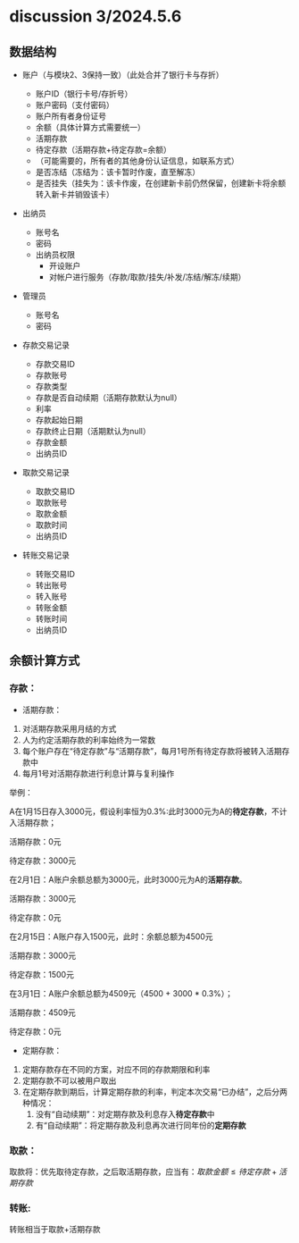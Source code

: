 # discussion 3/2024.5.6

## 数据结构

- 账户（与模块2、3保持一致）（此处合并了银行卡与存折）
  - 账户ID（银行卡号/存折号）
  - 账户密码（支付密码）
  - 账户所有者身份证号
  - 余额（具体计算方式需要统一）
  - 活期存款
  - 待定存款（活期存款+待定存款=余额）
  - （可能需要的，所有者的其他身份认证信息，如联系方式）
  - 是否冻结（冻结为：该卡暂时作废，直至解冻）
  - 是否挂失（挂失为：该卡作废，在创建新卡前仍然保留，创建新卡将余额转入新卡并销毁该卡）

- 出纳员
  - 账号名
  - 密码
  - 出纳员权限
    - 开设账户
    - 对帐户进行服务（存款/取款/挂失/补发/冻结/解冻/续期）

- 管理员
  - 账号名
  - 密码

- 存款交易记录
  - 存款交易ID
  - 存款账号
  - 存款类型
  - 存款是否自动续期（活期存款默认为null）
  - 利率
  - 存款起始日期
  - 存款终止日期（活期默认为null）
  - 存款金额
  - 出纳员ID

- 取款交易记录
  - 取款交易ID
  - 取款账号
  - 取款金额
  - 取款时间
  - 出纳员ID

- 转账交易记录
  - 转账交易ID
  - 转出账号
  - 转入账号
  - 转账金额
  - 转账时间
  - 出纳员ID

## 余额计算方式

### 存款：

- 活期存款：

1. 对活期存款采用月结的方式
2. 人为约定活期存款的利率始终为一常数
3. 每个账户存在“待定存款”与“活期存款”，每月1号所有待定存款将被转入活期存款中
4. 每月1号对活期存款进行利息计算与复利操作

举例：

A在1月15日存入3000元，假设利率恒为0.3%:此时3000元为A的**待定存款**，不计入活期存款；

活期存款：0元

待定存款：3000元

在2月1日：A账户余额总额为3000元，此时3000元为A的**活期存款**。

活期存款：3000元

待定存款：0元

在2月15日：A账户存入1500元，此时：余额总额为4500元

活期存款：3000元

待定存款：1500元

在3月1日：A账户余额总额为4509元（4500 + 3000 \* 0.3%）；

活期存款：4509元

待定存款：0元

- 定期存款：

1. 定期存款存在不同的方案，对应不同的存款期限和利率
2. 定期存款不可以被用户取出
3. 在定期存款到期后，计算定期存款的利率，判定本次交易“已办结”，之后分两种情况：
   1. 没有“自动续期”：对定期存款及利息存入**待定存款**中
   2. 有“自动续期”：将定期存款及利息再次进行同年份的**定期存款**

### 取款：

取款将：优先取待定存款，之后取活期存款，应当有：$取款金额 \leq 待定存款+活期存款$

### 转账:

转账相当于取款+活期存款